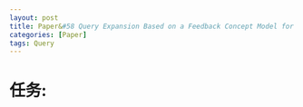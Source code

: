 ```yaml
---
layout: post
title: Paper&#58 Query Expansion Based on a Feedback Concept Model for Microblog Retrieval
categories: [Paper]
tags: Query
---
```




# 任务: 



